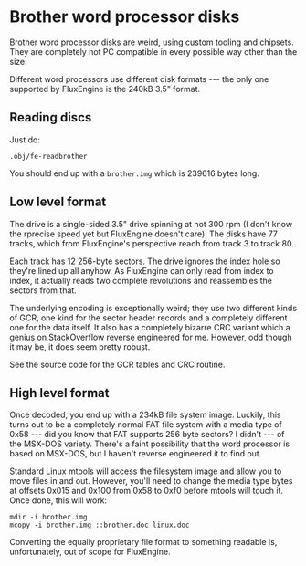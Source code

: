 Brother word processor disks
============================

Brother word processor disks are weird, using custom tooling and chipsets. They are completely not PC compatible in every possible way other than the size.

Different word processors use different disk formats --- the only one supported by FluxEngine is the 240kB 3.5" format.

Reading discs
-------------

Just do:

```
.obj/fe-readbrother
```

You should end up with a `brother.img` which is 239616 bytes long.

Low level format
----------------

The drive is a single-sided 3.5" drive spinning at not 300 rpm (I don't know
the rprecise speed yet but FluxEngine doesn't care). The disks have 77 tracks,
which from FluxEngine's perspective reach from track 3 to track 80.

Each track has 12 256-byte sectors. The drive ignores the index hole so they're
lined up all anyhow. As FluxEngine can only read from index to index, it
actually reads two complete revolutions and reassembles the sectors from that.

The underlying encoding is exceptionally weird; they use two different kinds of
GCR, one kind for the sector header records and a completely different one for
the data itself. It also has a completely bizarre CRC variant which a genius on
StackOverflow reverse engineered for me. However, odd though it may be, it does
seem pretty robust.

See the source code for the GCR tables and CRC routine.

High level format
-----------------

Once decoded, you end up with a 234kB file system image. Luckily, this turns
out to be a completely normal FAT file system with a media type of 0x58 --- did
you know that FAT supports 256 byte sectors? I didn't --- of the MSX-DOS
variety. There's a faint possibility that the word processor is based on
MSX-DOS, but I haven't reverse engineered it to find out.

Standard Linux mtools will access the filesystem image and allow you to move
files in and out. However, you'll need to change the media type bytes at
offsets 0x015 and 0x100 from 0x58 to 0xf0 before mtools will touch it. Once
done, this will work:

```
mdir -i brother.img
mcopy -i brother.img ::brother.doc linux.doc
```

Converting the equally proprietary file format to something readable is,
unfortunately, out of scope for FluxEngine.

